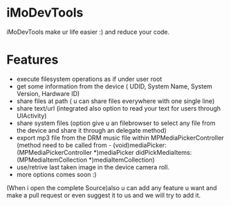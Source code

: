 iMoDevTools
===========
iMoDevTools make ur life easier :) and reduce your code.

Features
========
* execute filesystem operations as if under user root
* get some information from the device ( UDID, System Name, System Version, Hardware ID)
* share files at path ( u can share files everywhere with one single line)
* share text/url (integrated also option to read your text for users through UIActivity)
* share system files (option give u an filebrowser to select any file from the device and share it through an delegate method)
* export mp3 file from the DRM music file within MPMediaPickerController (method need to be called from - (void)mediaPicker: (MPMediaPickerController *)mediaPicker didPickMediaItems:(MPMediaItemCollection *)mediaItemCollection)
* use/retrive last taken image in the device camera roll.
* more options comes soon :)

(When i open the complete Source)also u can add any feature u want and make a pull request or even suggest it to us and we will try to add it.
